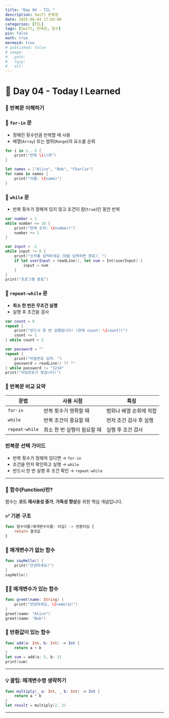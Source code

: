 ```yaml
---
title: "Day 04 - TIL "
description: Swift 반복문
date: 2025-06-04 17:03:00
categories: [TIL]
tags: [Swift, 반복문, 함수]
pin: false
math: true
mermaid: true
# published: false
# image:
#   path:
#   lqip: 
#   alt: 
---
```


# 📘 Day 04 - Today I Learned

### 📌 반복문 이해하기

### 🔁 `for-in` 문
- 정해진 횟수만큼 반복할 때 사용
- 배열(`Array`) 또는 범위(`Range`)의 요소를 순회
```swift
for i in 1...5 {
    print("반복 \(i)회")
}

let names = ["Alice", "Bob", "Charlie"]
for name in names {
    print("이름: \(name)")
}
```

### 🔄 `while` 문
- 반복 횟수가 정해져 있지 않고 조건이 참(`true`)인 동안 반복
```swift
var number = 1
while number <= 10 {
    print("현재 숫자: \(number)")
    number += 1
}

var input = -1
while input != 0 {
    print("숫자를 입력하세요 (0을 입력하면 종료): ")
    if let userInput = readLine(), let num = Int(userInput) {
        input = num
    }
}
print("프로그램 종료")
```

### 🔁 `repeat-while` 문
- **최소 한 번은 무조건 실행**
- 실행 후 조건을 검사
```swift
var count = 0
repeat {
    print("반드시 한 번 실행됩니다! (현재 count: \(count))")
    count += 1
} while count < 3

var password = ""
repeat {
    print("비밀번호 입력: ")
    password = readLine() ?? ""
} while password != "1234"
print("비밀번호가 맞습니다!")
```

### 🔎 반복문 비교 요약

| 문법 | 사용 시점 | 특징 |
|------|-----------|------|
| `for-in` | 반복 횟수가 명확할 때 | 범위나 배열 순회에 적합 |
| `while` | 반복 조건이 중요할 때 | 먼저 조건 검사 후 실행 |
| `repeat-while` | 최소 한 번 실행이 필요할 때 | 실행 후 조건 검사 |

### 반복문 선택 가이드

- 반복 횟수가 정해져 있다면 → `for-in`
- 조건을 먼저 확인하고 실행 → `while`
- 반드시 한 번 실행 후 조건 확인 → `repeat-while`

---

### 🧠 함수(Function)란?

함수는 **코드 재사용성 증가**, **가독성 향상**을 위한 핵심 개념입니다.

### ✅ 기본 구조

```swift
func 함수이름(매개변수이름: 타입) -> 반환타입 {
    return 결과값
}
```

### 🙋 매개변수가 없는 함수

```swift
func sayHello() {
    print("안녕하세요!")
}
sayHello()
```


### 🙋‍♂️ 매개변수가 있는 함수

```swift
func greet(name: String) {
    print("안녕하세요, \(name)님!")
}
greet(name: "Alice")
greet(name: "Bob")
```

### 🔁 반환값이 있는 함수

```swift
func add(a: Int, b: Int) -> Int {
    return a + b
}
let sum = add(a: 5, b: 3)
print(sum)
```

---

### 💡 꿀팁: 매개변수명 생략하기

```swift
func multiply(_ a: Int, _ b: Int) -> Int {
    return a * b
}
let result = multiply(2, 3)
```

---